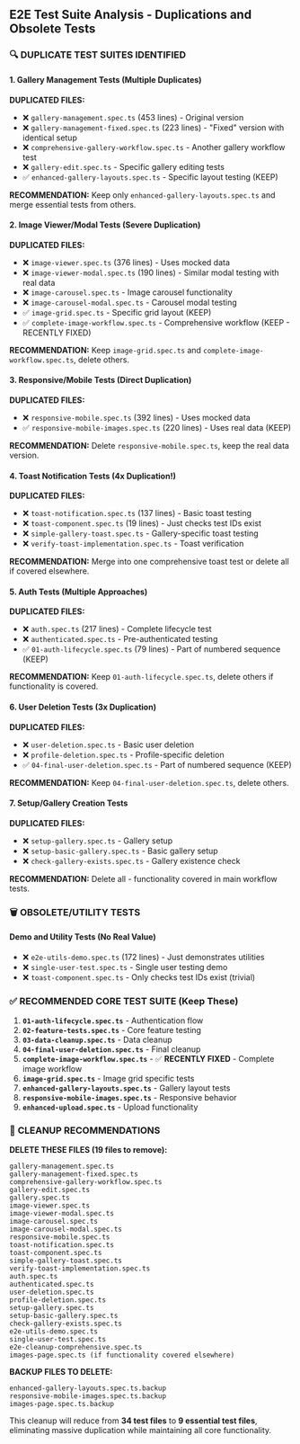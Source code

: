## E2E Test Suite Analysis - Duplications and Obsolete Tests

### 🔍 **DUPLICATE TEST SUITES IDENTIFIED**

#### 1. **Gallery Management Tests** (Multiple Duplicates)
**DUPLICATED FILES:**
- ❌ `gallery-management.spec.ts` (453 lines) - Original version
- ❌ `gallery-management-fixed.spec.ts` (223 lines) - "Fixed" version with identical setup
- ❌ `comprehensive-gallery-workflow.spec.ts` - Another gallery workflow test
- ❌ `gallery-edit.spec.ts` - Specific gallery editing tests
- ✅ `enhanced-gallery-layouts.spec.ts` - Specific layout testing (KEEP)

**RECOMMENDATION:** Keep only `enhanced-gallery-layouts.spec.ts` and merge essential tests from others.

#### 2. **Image Viewer/Modal Tests** (Severe Duplication)
**DUPLICATED FILES:**
- ❌ `image-viewer.spec.ts` (376 lines) - Uses mocked data
- ❌ `image-viewer-modal.spec.ts` (190 lines) - Similar modal testing with real data
- ❌ `image-carousel.spec.ts` - Image carousel functionality
- ❌ `image-carousel-modal.spec.ts` - Carousel modal testing
- ✅ `image-grid.spec.ts` - Specific grid layout (KEEP)
- ✅ `complete-image-workflow.spec.ts` - Comprehensive workflow (KEEP - RECENTLY FIXED)

**RECOMMENDATION:** Keep `image-grid.spec.ts` and `complete-image-workflow.spec.ts`, delete others.

#### 3. **Responsive/Mobile Tests** (Direct Duplication)
**DUPLICATED FILES:**
- ❌ `responsive-mobile.spec.ts` (392 lines) - Uses mocked data
- ✅ `responsive-mobile-images.spec.ts` (220 lines) - Uses real data (KEEP)

**RECOMMENDATION:** Delete `responsive-mobile.spec.ts`, keep the real data version.

#### 4. **Toast Notification Tests** (4x Duplication!)
**DUPLICATED FILES:**
- ❌ `toast-notification.spec.ts` (137 lines) - Basic toast testing
- ❌ `toast-component.spec.ts` (19 lines) - Just checks test IDs exist
- ❌ `simple-gallery-toast.spec.ts` - Gallery-specific toast testing
- ❌ `verify-toast-implementation.spec.ts` - Toast verification

**RECOMMENDATION:** Merge into one comprehensive toast test or delete all if covered elsewhere.

#### 5. **Auth Tests** (Multiple Approaches)
**DUPLICATED FILES:**
- ❌ `auth.spec.ts` (217 lines) - Complete lifecycle test
- ❌ `authenticated.spec.ts` - Pre-authenticated testing
- ✅ `01-auth-lifecycle.spec.ts` (79 lines) - Part of numbered sequence (KEEP)

**RECOMMENDATION:** Keep `01-auth-lifecycle.spec.ts`, delete others if functionality is covered.

#### 6. **User Deletion Tests** (3x Duplication)
**DUPLICATED FILES:**
- ❌ `user-deletion.spec.ts` - Basic user deletion
- ❌ `profile-deletion.spec.ts` - Profile-specific deletion
- ✅ `04-final-user-deletion.spec.ts` - Part of numbered sequence (KEEP)

**RECOMMENDATION:** Keep `04-final-user-deletion.spec.ts`, delete others.

#### 7. **Setup/Gallery Creation Tests**
**DUPLICATED FILES:**
- ❌ `setup-gallery.spec.ts` - Gallery setup
- ❌ `setup-basic-gallery.spec.ts` - Basic gallery setup
- ❌ `check-gallery-exists.spec.ts` - Gallery existence check

**RECOMMENDATION:** Delete all - functionality covered in main workflow tests.

### 🗑️ **OBSOLETE/UTILITY TESTS**

#### Demo and Utility Tests (No Real Value)
- ❌ `e2e-utils-demo.spec.ts` (172 lines) - Just demonstrates utilities
- ❌ `single-user-test.spec.ts` - Single user testing demo
- ❌ `toast-component.spec.ts` - Only checks test IDs exist (trivial)

### ✅ **RECOMMENDED CORE TEST SUITE** (Keep These)

1. **`01-auth-lifecycle.spec.ts`** - Authentication flow
2. **`02-feature-tests.spec.ts`** - Core feature testing
3. **`03-data-cleanup.spec.ts`** - Data cleanup
4. **`04-final-user-deletion.spec.ts`** - Final cleanup
5. **`complete-image-workflow.spec.ts`** - ✅ **RECENTLY FIXED** - Complete image workflow
6. **`image-grid.spec.ts`** - Image grid specific tests
7. **`enhanced-gallery-layouts.spec.ts`** - Gallery layout tests
8. **`responsive-mobile-images.spec.ts`** - Responsive behavior
9. **`enhanced-upload.spec.ts`** - Upload functionality

### 🎯 **CLEANUP RECOMMENDATIONS**

**DELETE THESE FILES (19 files to remove):**
```
gallery-management.spec.ts
gallery-management-fixed.spec.ts
comprehensive-gallery-workflow.spec.ts
gallery-edit.spec.ts
gallery.spec.ts
image-viewer.spec.ts
image-viewer-modal.spec.ts
image-carousel.spec.ts
image-carousel-modal.spec.ts
responsive-mobile.spec.ts
toast-notification.spec.ts
toast-component.spec.ts
simple-gallery-toast.spec.ts
verify-toast-implementation.spec.ts
auth.spec.ts
authenticated.spec.ts
user-deletion.spec.ts
profile-deletion.spec.ts
setup-gallery.spec.ts
setup-basic-gallery.spec.ts
check-gallery-exists.spec.ts
e2e-utils-demo.spec.ts
single-user-test.spec.ts
e2e-cleanup-comprehensive.spec.ts
images-page.spec.ts (if functionality covered elsewhere)
```

**BACKUP FILES TO DELETE:**
```
enhanced-gallery-layouts.spec.ts.backup
responsive-mobile-images.spec.ts.backup
images-page.spec.ts.backup
```

This cleanup will reduce from **34 test files** to **9 essential test files**, eliminating massive duplication while maintaining all core functionality.
